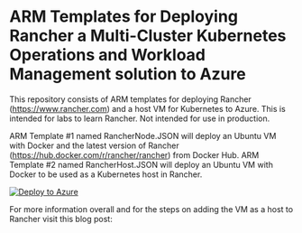 # ARM Templates for Deploying Rancher a Multi-Cluster Kubernetes Operations and Workload Management solution to Azure
This repository consists of ARM templates for deploying Rancher (https://www.rancher.com) and a host VM for Kubernetes to Azure. This is intended for labs to learn Rancher. Not intended for use in production. 

ARM Template #1 named RancherNode.JSON will deploy an Ubuntu VM with Docker and the latest version of Rancher (https://hub.docker.com/r/rancher/rancher) from Docker Hub. ARM Template #2 named RancherHost.JSON will deploy an Ubuntu VM with Docker to be used as a Kubernetes host in Rancher. 

[![Deploy to Azure](https://azuredeploy.net/deploybutton.png)](https://portal.azure.com/#create/Microsoft.Template/uri/https://raw.githubusercontent.com/Buchatech/DeployRanchertoAzure/master/RancherNode.JSON)

For more information overall and for the steps on adding the VM as a host to Rancher visit this blog post:
